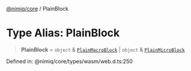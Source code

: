 [@nimiq/core](../globals.md) / PlainBlock

# Type Alias: PlainBlock

> **PlainBlock** = `object` & [`PlainMacroBlock`](../interfaces/PlainMacroBlock.md) \| `object` & [`PlainMicroBlock`](../interfaces/PlainMicroBlock.md)

Defined in: @nimiq/core/types/wasm/web.d.ts:250
